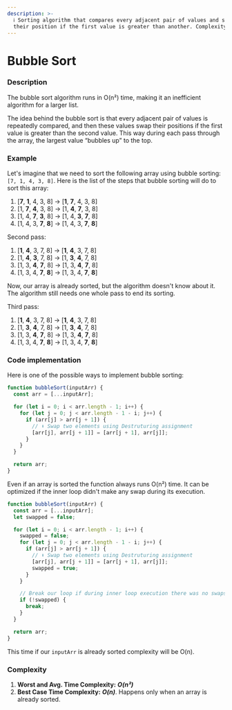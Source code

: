 ```yaml
---
description: >-
  ℹ️ Sorting algorithm that compares every adjacent pair of values and swaps
  their position if the first value is greater than another. Complexity O(n²)
---
```


# Bubble Sort

### Description

The bubble sort algorithm runs in O\(n²\) time, making it an inefficient algorithm for a larger list.

The idea behind the bubble sort is that every adjacent pair of values is repeatedly compared, and then these values swap their positions if the first value is greater than the second value. This way during each pass through the array, the largest value “bubbles up” to the top.

### Example

Let's imagine that we need to sort the following array using bubble sorting: `[7, 1, 4, 3, 8]`. Here is the list of the steps that bubble sorting will do to sort this array:

1. \[**7**, **1**, 4, 3, 8\] -&gt; \[**1**, **7**, 4, 3, 8\]
2. \[1, **7**, **4**, 3, 8\] -&gt; \[1, **4**, **7**, 3, 8\]
3. \[1, 4, **7**, **3**, 8\] -&gt; \[1, 4, **3**, **7**, 8\]
4. \[1, 4, 3, **7**, **8**\] -&gt; \[1, 4, 3, **7**, **8**\]

Second pass:

1. \[**1**, **4**, 3, 7, 8\] -&gt; \[**1**, **4**, 3, 7, 8\]
2. \[1, **4**, **3**, 7, 8\] -&gt; \[1, **3**, **4**, 7, 8\]
3. \[1, 3, **4**, **7**, 8\] -&gt; \[1, 3, **4**, **7**, 8\]
4. \[1, 3, 4, **7**, **8**\] -&gt; \[1, 3, 4, **7**, **8**\]

Now, our array is already sorted, but the algorithm doesn't know about it. The algorithm still needs one whole pass to end its sorting.

Third pass:

1. \[**1**, **4**, 3, 7, 8\] -&gt; \[**1**, **4**, 3, 7, 8\]
2. \[1, **3**, **4**, 7, 8\] -&gt; \[1, **3**, **4**, 7, 8\]
3. \[1, 3, **4**, **7**, 8\] -&gt; \[1, 3, **4**, **7**, 8\]
4. \[1, 3, 4, **7**, **8**\] -&gt; \[1, 3, 4, **7**, **8**\]

### Code implementation

Here is one of the possible ways to implement bubble sorting:

```javascript
function bubbleSort(inputArr) {
  const arr = [...inputArr];

  for (let i = 0; i < arr.length - 1; i++) {
    for (let j = 0; j < arr.length - 1 - i; j++) {
      if (arr[j] > arr[j + 1]) {
        // ⬇ Swap two elements using Destruturing assignment
        [arr[j], arr[j + 1]] = [arr[j + 1], arr[j]];
      }
    }
  }

  return arr;
}
```

Even if an array is sorted the function always runs O\(n²\) time. It can be optimized if the inner loop didn't make any swap during its execution.

```javascript
function bubbleSort(inputArr) {
  const arr = [...inputArr];
  let swapped = false;

  for (let i = 0; i < arr.length - 1; i++) {
    swapped = false;
    for (let j = 0; j < arr.length - 1 - i; j++) {
      if (arr[j] > arr[j + 1]) {
        // ⬇ Swap two elements using Destruturing assignment
        [arr[j], arr[j + 1]] = [arr[j + 1], arr[j]];
        swapped = true;
      }
    }

    // Break our loop if during inner loop execution there was no swaps
    if (!swapped) {
      break;
    }
  }

  return arr;
}
```

This time if our `inputArr` is already sorted complexity will be O\(n\).

### **Complexity**

1. **Worst and Avg. Time Complexity:** _**O\(n²\)**_
2. **Best Case Time Complexity:** _**O\(n\)**_. Happens only when an array is already sorted.

